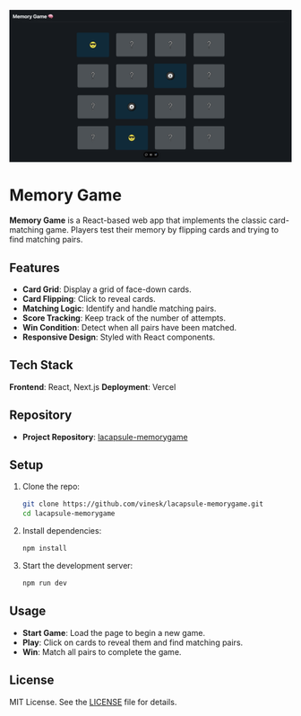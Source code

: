 ![Memory Game Logo](public/memorygame.png)

# Memory Game

**Memory Game** is a React-based web app that implements the classic card-matching game. Players test their memory by flipping cards and trying to find matching pairs.

## Features

- **Card Grid**: Display a grid of face-down cards.
- **Card Flipping**: Click to reveal cards.
- **Matching Logic**: Identify and handle matching pairs.
- **Score Tracking**: Keep track of the number of attempts.
- **Win Condition**: Detect when all pairs have been matched.
- **Responsive Design**: Styled with React components.

## Tech Stack

**Frontend**: React, Next.js
**Deployment**: Vercel

## Repository

- **Project Repository**: [lacapsule-memorygame](https://github.com/vinesk/lacapsule-memorygame)

## Setup

1. Clone the repo:

   ```bash
   git clone https://github.com/vinesk/lacapsule-memorygame.git
   cd lacapsule-memorygame
   ```

2. Install dependencies:

   ```bash
   npm install
   ```

3. Start the development server:

   ```bash
   npm run dev
   ```

## Usage

- **Start Game**: Load the page to begin a new game.
- **Play**: Click on cards to reveal them and find matching pairs.
- **Win**: Match all pairs to complete the game.

## License

MIT License. See the [LICENSE](./LICENSE) file for details.

